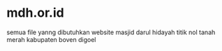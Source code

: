 # mdh.or.id
semua file yanng dibutuhkan website masjid darul hidayah
titik nol tanah merah kabupaten boven digoel
